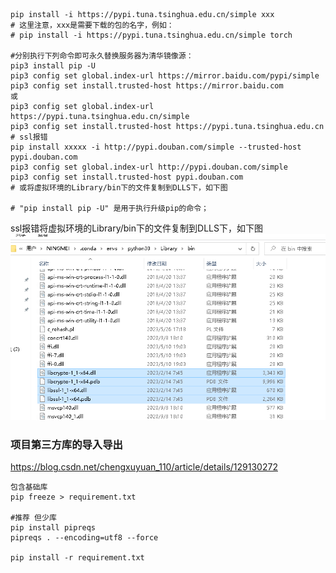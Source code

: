 <!--
 * @Author: guanjiajun www.guanjiajun@ewake.com
 * @Date: 2023-04-30 15:35:01
 * @LastEditors: guanjiajun www.guanjiajun@ewake.com
 * @LastEditTime: 2023-05-27 14:51:55
 * @FilePath: \studys\programming\server\python\第三方库.md
 * @Description: 这是默认设置,请设置`customMade`, 打开koroFileHeader查看配置 进行设置: https://github.com/OBKoro1/koro1FileHeader/wiki/%E9%85%8D%E7%BD%AE
-->
<!--
 * @Author: guanjiajun www.guanjiajun@ewake.com
 * @Date: 2023-04-29 14:51:26
 * @LastEditors: guanjiajun www.guanjiajun@ewake.com
 * @LastEditTime: 2023-05-27 14:50:51
 * @FilePath: \studys\programming\server\python\第三方库.md
 * @Description: 这是默认设置,请设置`customMade`, 打开koroFileHeader查看配置 进行设置: https://github.com/OBKoro1/koro1FileHeader/wiki/%E9%85%8D%E7%BD%AE
-->
```shell
pip install -i https://pypi.tuna.tsinghua.edu.cn/simple xxx
# 这里注意，xxx是需要下载的包的名字，例如：
# pip install -i https://pypi.tuna.tsinghua.edu.cn/simple torch

#分别执行下列命令即可永久替换服务器为清华镜像源：
pip3 install pip -U
pip3 config set global.index-url https://mirror.baidu.com/pypi/simple
pip3 config set install.trusted-host https://mirror.baidu.com
或
pip3 config set global.index-url https://pypi.tuna.tsinghua.edu.cn/simple
pip3 config set install.trusted-host https://pypi.tuna.tsinghua.edu.cn
# ssl报错
pip install xxxxx -i http://pypi.douban.com/simple --trusted-host pypi.douban.com
pip3 config set global.index-url http://pypi.douban.com/simple
pip3 config set install.trusted-host pypi.douban.com
# 或将虚拟环境的Library/bin下的文件复制到DLLS下，如下图

# "pip install pip -U" 是用于执行升级pip的命令；

```
ssl报错将虚拟环境的Library/bin下的文件复制到DLLS下，如下图
![](images/img-2023-05-27-14-48-48.png)
### 项目第三方库的导入导出
<https://blog.csdn.net/chengxuyuan_110/article/details/129130272>
```shell
包含基础库
pip freeze > requirement.txt

#推荐 但少库
pip install pipreqs
pipreqs . --encoding=utf8 --force

pip install -r requirement.txt

```
